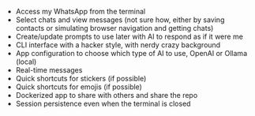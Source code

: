 - Access my WhatsApp from the terminal
- Select chats and view messages (not sure how, either by saving contacts or simulating browser navigation and getting chats)
- Create/update prompts to use later with AI to respond as if it were me
- CLI interface with a hacker style, with nerdy crazy background
- App configuration to choose which type of AI to use, OpenAI or Ollama (local)
- Real-time messages
- Quick shortcuts for stickers (if possible)
- Quick shortcuts for emojis (if possible)
- Dockerized app to share with others and share the repo
- Session persistence even when the terminal is closed
